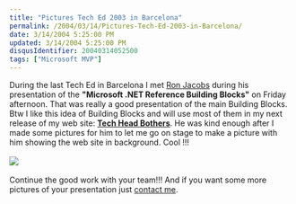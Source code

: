 ```yaml
---
title: "Pictures Tech Ed 2003 in Barcelona"
permalink: /2004/03/14/Pictures-Tech-Ed-2003-in-Barcelona/
date: 3/14/2004 5:25:00 PM
updated: 3/14/2004 5:25:00 PM
disqusIdentifier: 20040314052500
tags: ["Microsoft MVP"]
---
```

During the last Tech Ed in Barcelona I met [Ron Jacobs](http://blogs.msdn.com/RJacobs "His Blog") during his presentation of the <b>"Microsoft .NET Reference Building Blocks"</b> on Friday afternoon. That was really a good presentation of the main Building Blocks. Btw I like this idea of Building Blocks and will use most of them in my next release of my web site: [<b>Tech Head Bothers</b>](http://www.techheadbrothers.com/ "Tech Head Brothers"). He was kind enough after I made some pictures for him to let me go on stage to make a picture with him showing the web site in background. Cool !!!<br><br>![](http://perso.wanadoo.fr/laurent.kempe/images/ronjacobs.jpg)<br><br>Continue the good work with your team!!! And if you want some more pictures of your presentation just [contact me](mailto:lkempe@netcourrier.com).
